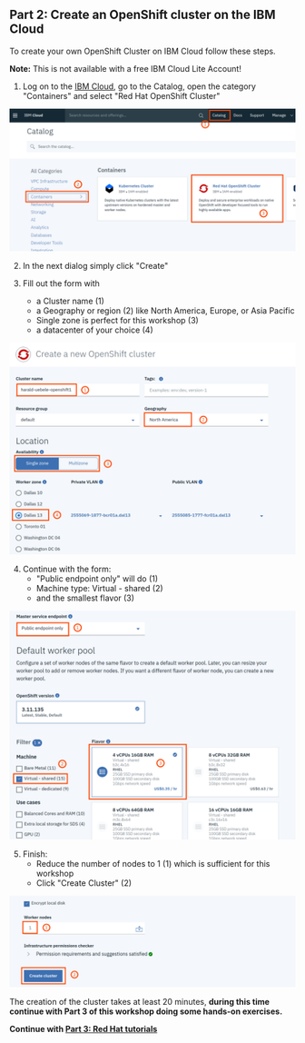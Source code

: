 ## Part 2: Create an OpenShift cluster on the IBM Cloud

To create your own OpenShift Cluster on IBM Cloud follow these steps. 

__Note:__ This is not available with a free IBM Cloud Lite Account!

1. Log on to the [IBM Cloud](https://cloud.ibm.com), go to the Catalog, open the category "Containers" and select "Red Hat OpenShift Cluster"

![OS Catalog](images/os_cloud_catalog.png)

2. In the next dialog simply click "Create"

3. Fill out the form with
   * a Cluster name (1)
   * a Geography or region (2) like North America, Europe, or Asia Pacific
   * Single zone is perfect for this workshop (3)
   * a datacenter of your choice (4)

![OS Create 1g](images/os_create_cluster1.png)

4. Continue with the form:
    * "Public endpoint only" will do (1)
    * Machine type: Virtual - shared (2)
    * and the smallest flavor (3)

![OS Create 1g](images/os_create_cluster2.png)   

5. Finish:
   * Reduce the number of nodes to 1 (1) which is sufficient for this workshop
   * Click "Create Cluster" (2)

![OS Create 1g](images/os_create_cluster3.png)  

The creation of the cluster takes at least 20 minutes, __during this time continue with Part 3 of this workshop doing some hands-on exercises.__


__Continue with [Part 3: Red Hat tutorials](./Part3.md)__
